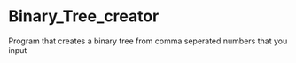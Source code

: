 # Binary_Tree_creator
Program that creates a binary tree from comma seperated numbers that you input

